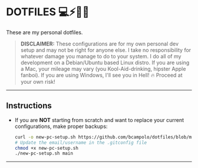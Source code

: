 # DOTFILES 💻⚡🚀🤖 #
These are my personal dotfiles.  

> **DISCLAIMER:** 
> These configurations are for my own personal dev setup and may not be right for anyone else.
> I take no responsibility for whatever damage you manage to do to your system.
> I do all of my development on a Debian/Ubuntu based Linux distro.
> If you are using a Mac, your mileage may vary (you Kool-Aid-drinking, hipster Apple fanboi).
> If you are using Windows, I'll see you in Hell! 🔥
> Proceed at your own risk!

********************************************************************************

## Instructions ##
- If you are **NOT** starting from scratch and want to replace your current configurations, make proper backups:

    ```sh
    curl -o new-pc-setup.sh https://github.com/bcampolo/dotfiles/blob/main/new-pc-setup.sh 
    # Update the email/username in the .gitconfig file
    chmod +x new-pc-setup.sh
    ./new-pc-setup.sh main
    ```

********************************************************************************
